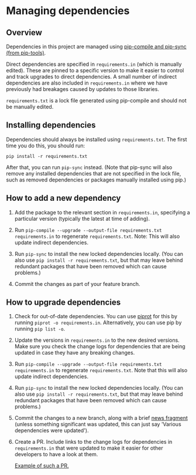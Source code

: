 # Managing dependencies

## Overview

Dependencies in this project are managed using 
[pip-compile and pip-sync (from pip-tools)](https://github.com/jazzband/pip-tools).

Direct dependencies are specified in `requirements.in` (which is manually 
edited). These are pinned to a specific version to make it easier to control 
and track upgrades to direct dependencies. A small number of indirect dependencies are also
included in `requirements.in` where we have previously had breakages caused by updates to
those libraries.

`requirements.txt` is a lock file generated using pip-compile and should not be manually edited.

## Installing dependencies

Dependencies should always be installed using `requirements.txt`. The first time you do this, 
you should run:

```shell
pip install -r requirements.txt
````
 
After that, you can run `pip-sync` instead.
(Note that pip-sync will also remove any installed dependencies that are not specified in the
lock file, such as removed dependencies or packages manually installed using pip.)

## How to add a new dependency

1. Add the package to the relevant section in `requirements.in`, specifying a particular version
(typically the latest at time of adding).

2. Run `pip-compile --upgrade --output-file requirements.txt requirements.in` to regenerate 
`requirements.txt`. Note: This will also update indirect dependencies.

3. Run `pip-sync` to install the new locked dependencies locally. (You can also use 
`pip install -r requirements.txt`, but that may leave behind redundant packages that 
have been removed which can cause problems.)

4. Commit the changes as part of your feature branch.

## How to upgrade dependencies

1. Check for out-of-date dependencies. You can use [piprot](https://github.com/sesh/piprot) for 
this by running `piprot -o requirements.in`. Alternatively, you can use pip 
by running `pip list -o`.

2. Update the versions in `requirements.in` to the new desired versions. Make sure you check 
the change logs for dependencies that are being updated in case they have any breaking changes.  

3. Run `pip-compile --upgrade --output-file requirements.txt requirements.in` to regenerate 
`requirements.txt`. Note that this will also update indirect dependencies.

4. Run `pip-sync` to install the new locked dependencies locally. (You can also use 
`pip install -r requirements.txt`, but that may leave behind redundant packages that 
have been removed which can cause problems.)

5. Commit the changes to a new branch, along with a brief [news fragment](../changelog/README.md) 
(unless something significant was updated, this can just say 'Various dependencies were updated').

6. Create a PR. Include links to the change logs for dependencies in `requirements.in` that 
were updated to make it easier for other developers to have a look at them. 

   [Example of such a PR.](https://github.com/uktrade/data-hub-leeloo/pull/1171)
